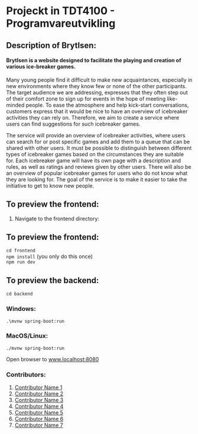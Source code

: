 # Projeckt in TDT4100 - Programvareutvikling

## Description of BrytIsen:

#### BrytIsen is a website designed to facilitate the playing and creation of various ice-breaker games.

Many young people find it difficult to make new acquaintances, especially in new environments where they know few or none of the other participants. The target audience we are addressing, expresses that they often step out of their comfort zone to sign up for events in the hope of meeting like-minded people. To ease the atmosphere and help kick-start conversations, customers express that it would be nice to have an overview of icebreaker activities they can rely on. Therefore, we aim to create a service where users can find suggestions for such icebreaker games.

The service will provide an overview of icebreaker activities, where users can search for or post specific games and add them to a queue that can be shared with other users. It must be possible to distinguish between different types of icebreaker games based on the circumstances they are suitable for. Each icebreaker game will have its own page with a description and rules, as well as ratings and reviews given by other users. There will also be an overview of popular icebreaker games for users who do not know what they are looking for. The goal of the service is to make it easier to take the initiative to get to know new people.

## To preview the frontend:
1. Navigate to the frontend directory:  


## To preview the frontend:  
`cd frontend`  
`npm install` (you only do this once)  
`npm run dev`

## To preview the backend:  
`cd backend`  
### Windows:
`.\mvnw spring-boot:run`
### MacOS/Linux:
`./mvnw spring-boot:run`

Open browser to www.localhost:8080


### Contributors:
1. [Contributor Name 1](#)
2. [Contributor Name 2](#)
3. [Contributor Name 3](#)
4. [Contributor Name 4](#)
5. [Contributor Name 5](#)
6. [Contributor Name 6](#)
7. [Contributor Name 7](#)
